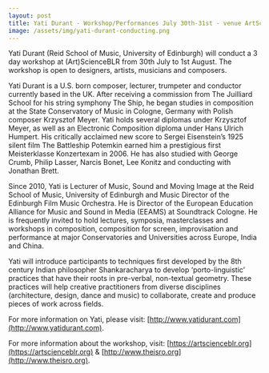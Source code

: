 ```yaml
---
layout: post
title: Yati Durant - Workshop/Performances July 30th-31st - venue ArtScienceBLR
image: /assets/img/yati-durant-conducting.png
---
```


Yati Durant (Reid School of Music, University of Edinburgh) will conduct a 3 day workshop at (Art)ScienceBLR from 30th July to 1st August. The workshop is open to designers, artists, musicians and composers.
<!--more-->


Yati Durant is a U.S. born composer, lecturer, trumpeter and conductor currently based in the UK. After receiving a commission from The Juilliard School for his string symphony The Ship, he began studies in composition at the State Conservatory of Music in Cologne, Germany with Polish composer Krzysztof Meyer.  Yati holds several diplomas under Krzysztof Meyer, as well as an Electronic Composition diploma under Hans Ulrich Humpert.  His critically acclaimed new score to Sergei Eisenstein’s 1925 silent film The Battleship Potemkin earned him a prestigious first Meisterklasse Konzertexam in 2006.  He has also studied with George Crumb, Philip Lasser, Narcis Bonet, Lee Konitz and conducting with Jonathan Brett.


Since 2010, Yati is Lecturer of Music, Sound and Moving Image at the Reid School of Music, University of Edinburgh and Music Director of the Edinburgh Film Music Orchestra.  He is Director of the European Education Alliance for Music and Sound in Media (EEAMS) at Soundtrack Cologne. He is frequently invited to hold lectures, symposia, masterclasses and workshops in composition, composition for screen, improvisation and performance at major Conservatories and Universities across Europe, India and China.


Yati will introduce participants to techniques first developed by the 8th century Indian philosopher Shankaracharya to develop ‘porto-linguistic’ practices that have their roots in pre-verbal, non-textual geometry.
These practices will help creative practitioners from diverse disciplines (architecture, design, dance and music) to collaborate, create and produce pieces of work across fields.


For more information on Yati, please visit: [http://www.yatidurant.com](http://www.yatidurant.com).

For more information about the workshop, visit: [https://artscienceblr.org](https://artscienceblr.org) & [http://www.theisro.org](http://www.theisro.org).

